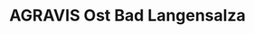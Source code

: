 ---
title: "AGRAVIS Ost Bad Langensalza"
url: /bad-langensalza/agravis-ost-bad-langensalza/
shop: Landwirtschaftlich
---